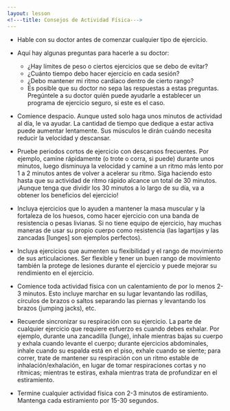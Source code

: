 ```yaml
---
layout: lesson
<!---title: Consejos de Actividad Física--->
---
```


* Hable con su doctor antes de comenzar cualquier tipo de ejercicio.

* Aquí hay algunas preguntas para hacerle a su doctor:
    - ¿Hay límites de peso o ciertos ejercicios que se debo de evitar?
    - ¿Cuánto tiempo debo hacer ejercicio en cada sesión?
    - ¿Debo mantener mi ritmo cardíaco dentro de cierto rango?
    - Es posible que su doctor no sepa las respuestas a estas preguntas. Pregúntele a su doctor quién puede ayudarle a establecer un programa de ejercicio seguro, si este es el caso.

* Comience despacio. Aunque usted solo haga unos minutos de actividad al día, le va ayudar. La cantidad de tiempo que dedique a estar activa puede aumentar lentamente. Sus músculos le dirán cuándo necesita reducir la velocidad y descansar.

* Pruebe periodos cortos de ejercicio con descansos frecuentes. Por ejemplo, camine rápidamente (o trote o corra, si puede) durante unos minutos, luego disminuya la velocidad y camine a un ritmo más lento por 1 a 2 minutos antes de volver a acelerar su ritmo. Siga haciendo esto hasta que su actividad de ritmo rápido alcance un total de 30 minutos. ¡Aunque tenga que dividir los 30 minutos a lo largo de su día, va a obtener los beneficios del ejercicio!

* Incluya ejercicios que lo ayuden a mantener la masa muscular y la fortaleza de los huesos, como hacer ejercicio con una banda de resistencia o pesas livianas. Si no tiene equipo de ejercicio, hay muchas maneras de usar su propio cuerpo como resistencia (las lagartijas y las zancadas [lunges] son ejemplos perfectos).

* Incluya ejercicios que aumenten su flexibilidad y el rango de movimiento de sus articulaciones. Ser flexible y tener un buen rango de movimiento también la protege de lesiones durante el ejercicio y puede mejorar su rendimiento en el ejercicio.

* Comience toda actividad física con un calentamiento de por lo menos 2-3 minutos. Esto incluye marchar en su lugar levantando las rodillas, círculos de brazos o saltos separando las piernas y levantando los brazos (jumping jacks), etc.

* Recuerde sincronizar su respiración con su ejercicio. La parte de cualquier ejercicio que requiere esfuerzo es cuando debes exhalar. Por ejemplo, durante una zancadilla (lunge), inhale mientras bajas su cuerpo y exhala cuando levante el cuerpo; durante ejercicios abdominales, inhale cuando su espalda está en el piso, exhale cuando se siente; para correr, trate de mantener su respiración con un ritmo estable de inhalación/exhalación, en lugar de tomar respiraciones cortas y no rítmicas; mientras te estiras, exhala mientras trata de profundizar en el estiramiento.

* Termine cualquier actividad física con 2-3 minutos de estiramiento. Mantenga cada estiramiento por 15-30 segundos.

